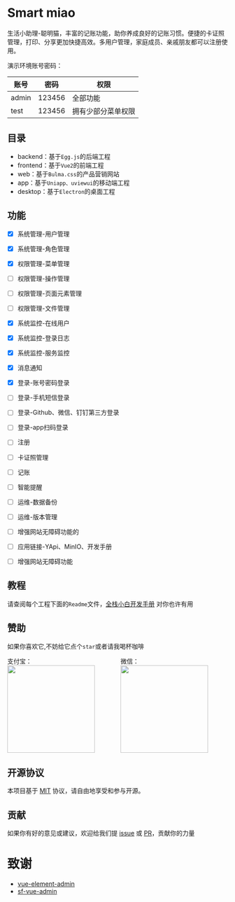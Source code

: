 # Smart miao
生活小助理-聪明猫，丰富的记账功能，助你养成良好的记账习惯。便捷的卡证照管理，打印、分享更加快捷高效。多用户管理，家庭成员、亲戚朋友都可以注册使用。

演示环境账号密码：

| 账号    | 密码   | 权限        |
|-------| ------ |-----------|
| admin | 123456 | 全部功能      |
| test  | 123456 | 拥有少部分菜单权限 |

## 目录
- backend：基于`Egg.js`的后端工程
- frontend：基于`Vue2`的前端工程
- web：基于`Bulma.css`的产品营销网站
- app：基于`Uniapp、uviewui`的移动端工程
- desktop：基于`Electron`的桌面工程

## 功能
- [x] 系统管理-用户管理
- [x] 系统管理-角色管理
- [x] 权限管理-菜单管理
- [ ] 权限管理-操作管理
- [ ] 权限管理-页面元素管理
- [ ] 权限管理-文件管理
- [x] 系统监控-在线用户
- [x] 系统监控-登录日志
- [x] 系统监控-服务监控
- [x] 消息通知
- [x] 登录-账号密码登录
- [ ] 登录-手机短信登录
- [ ] 登录-Github、微信、钉钉第三方登录
- [ ] 登录-app扫码登录
- [ ] 注册
- [ ] 卡证照管理
- [ ] 记账
- [ ] 智能提醒
- [ ] 运维-数据备份
- [ ] 运维-版本管理
- [ ] 增强网站无障碍功能的
- [ ] 应用链接-YApi、MinIO、开发手册
- [ ] 增强网站无障碍功能


## 教程
请查阅每个工程下面的`Readme`文件，[全栈小白开发手册](https://hilanmiao.github.io/standards-recommendations/) 对你也许有用

## 赞助

如果你喜欢它,不妨给它点个`star`或者请我喝杯咖啡

<div style="display: flex;">
    <div>
    支付宝：
    <img src="https://raw.githubusercontent.com/hilanmiao/LanMiaoDesktop/master/assets/alipay.png" width="200" hegiht="200"/>
    </div>
    <div>
        微信：
        <img src="https://raw.githubusercontent.com/hilanmiao/LanMiaoDesktop/master/assets/wechatpay.png" width="200" hegiht="200"/>
    </div>
</div>

## 开源协议

本项目基于 [MIT](http://opensource.org/licenses/MIT) 协议，请自由地享受和参与开源。


## 贡献

如果你有好的意见或建议，欢迎给我们提 [issue] 或 [PR]，贡献你的力量

[PR]: https://gitee.com/XiaoLanMiao/smart-miao/pulls

[issue]: https://gitee.com/XiaoLanMiao/smart-miao/issues

# 致谢

- [vue-element-admin](https://github.com/PanJiaChen/vue-element-admin)
- [sf-vue-admin](https://github.com/hackycy/sf-vue-admin)
